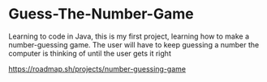 # Guess-The-Number-Game
Learning to code in Java, this is my first project, learning how to make a number-guessing game. The user will have to keep guessing a number the computer is thinking of until the user gets it right


https://roadmap.sh/projects/number-guessing-game
